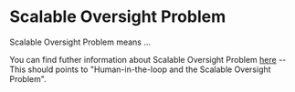 # Scalable Oversight Problem

Scalable Oversight Problem means ...

You can find futher information about Scalable Oversight Problem [here](../T3./.md)  -- This should points to "Human-in-the-loop and the Scalable Oversight Problem".
